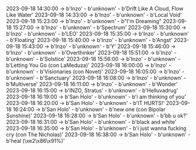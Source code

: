 2023-09-18 14:30:00 -> b'Inzo' - b'unknown' - b'Drift Like A Cloud, Flow Like Water'
2023-09-18 14:33:00 -> b'Inzo' - b'unknown' - b'Local Void'
2023-09-18 15:23:00 -> b'Inzo' - b'unknown' - b"I'm Dreaming"
2023-09-18 15:27:00 -> b'Inzo' - b'unknown' - b'Spectrum'
2023-09-18 15:30:00 -> b'Inzo' - b'unknown' - b'LEO'
2023-09-18 15:35:00 -> b'Inzo' - b'unknown' - b'Floating'
2023-09-18 15:40:00 -> b'Inzo' - b'unknown' - b'Angst'
2023-09-18 15:43:00 -> b'Inzo' - b'unknown' - b'Y'
2023-09-18 15:46:00 -> b'Inzo' - b'unknown' - b'Overthinker'
2023-09-18 15:51:00 -> b'Inzo' - b'unknown' - b'Solstice'
2023-09-18 15:56:00 -> b'Inzo' - b'unknown' - b'Letting You Go (con LaMeduza)'
2023-09-18 16:00:00 -> b'Inzo' - b'unknown' - b'Visionaries (con Novet)'
2023-09-18 16:05:00 -> b'Inzo' - b'unknown' - b'Sanctuary'
2023-09-18 16:08:00 -> b'Inzo' - b'unknown' - b'Multiverse'
2023-09-18 16:11:00 -> b'Inzo' - b'unknown' - b'Wonder'
2023-09-18 16:15:00 -> b'INZO, Stratus' - b'unknown' - b'Helluvadrug'
2023-09-18 16:19:00 -> b'San Holo' - b'unknown' - b'i am thinking of you'
2023-09-18 16:20:00 -> b'San Holo' - b'unknown' - b'IT HURTS!'
2023-09-18 16:24:00 -> b'San Holo' - b'unknown' - b'new one (con Bipolar Sunshine)'
2023-09-18 16:28:00 -> b'San Holo' - b'unknown' - b'bb u ok?'
2023-09-18 16:31:00 -> b'San Holo' - b'unknown' - b'black and white'
2023-09-18 16:35:00 -> b'San Holo' - b'unknown' - b'i just wanna fucking cry (con The Nicholas)'
2023-09-18 16:38:00 -> b'San Holo' - b'unknown' - b'heal (\xe2\x86\x91%)'
